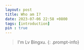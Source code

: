 ```yaml
---
layout: post
title: Who am I?
date: 2023-07-06 22:58 +0800
tags: [introduction]
pin : true
---
```


> I'm Lv Bingxu.
{: .prompt-info}